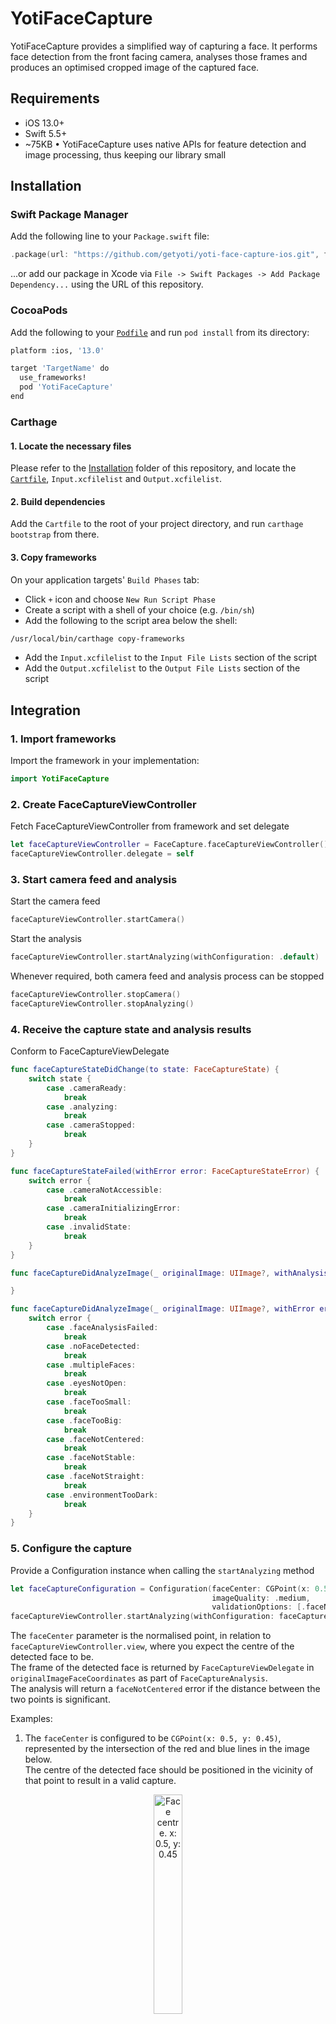 # YotiFaceCapture

YotiFaceCapture provides a simplified way of capturing a face. It performs face detection from the front facing camera, analyses those frames and produces an optimised cropped image of the captured face.

## Requirements
- iOS 13.0+
- Swift 5.5+
- ~75KB • YotiFaceCapture uses native APIs for feature detection and image processing, thus keeping our library small    

## Installation
### Swift Package Manager
Add the following line to your `Package.swift` file:
```swift
.package(url: "https://github.com/getyoti/yoti-face-capture-ios.git", from: "5.0.0")
```
...or add our package in Xcode via `File -> Swift Packages -> Add Package Dependency...` using the URL of this repository.

### CocoaPods
Add the following to your [`Podfile`](https://guides.cocoapods.org/using/the-podfile.html) and run `pod install` from its directory:
```bash
platform :ios, '13.0'

target 'TargetName' do
  use_frameworks!
  pod 'YotiFaceCapture'
end
```

### Carthage
#### 1. Locate the necessary files
Please refer to the [Installation](Installation/Carthage) folder of this repository, and locate the [`Cartfile`](https://github.com/Carthage/Carthage/blob/master/Documentation/Artifacts.md#cartfile), `Input.xcfilelist` and `Output.xcfilelist`.

#### 2. Build dependencies
Add the `Cartfile` to the root of your project directory, and run `carthage bootstrap` from there.

#### 3. Copy frameworks
On your application targets' `Build Phases` tab:
- Click `+` icon and choose `New Run Script Phase`
- Create a script with a shell of your choice (e.g. `/bin/sh`)
- Add the following to the script area below the shell:
```bash
/usr/local/bin/carthage copy-frameworks
```
- Add the `Input.xcfilelist` to the `Input File Lists` section of the script
- Add the `Output.xcfilelist` to the `Output File Lists` section of the script

## Integration
### 1. Import frameworks
Import the framework in your implementation:
```swift
import YotiFaceCapture
```

### 2. Create FaceCaptureViewController
Fetch FaceCaptureViewController from framework and set delegate
```swift
let faceCaptureViewController = FaceCapture.faceCaptureViewController()
faceCaptureViewController.delegate = self
```

### 3. Start camera feed and analysis
Start the camera feed
```swift
faceCaptureViewController.startCamera()
```
Start the analysis
```swift
faceCaptureViewController.startAnalyzing(withConfiguration: .default)
```

Whenever required, both camera feed and analysis process can be stopped
```swift
faceCaptureViewController.stopCamera()
faceCaptureViewController.stopAnalyzing()
```

### 4. Receive the capture state and analysis results
Conform to FaceCaptureViewDelegate
```swift
func faceCaptureStateDidChange(to state: FaceCaptureState) {
    switch state {
        case .cameraReady:
            break
        case .analyzing:
            break
        case .cameraStopped:
            break
    }
}

func faceCaptureStateFailed(withError error: FaceCaptureStateError) {
    switch error {
        case .cameraNotAccessible:
            break
        case .cameraInitializingError:
            break
        case .invalidState:
            break
    }
}

func faceCaptureDidAnalyzeImage(_ originalImage: UIImage?, withAnalysis analysis: FaceCaptureAnalysis) {

}

func faceCaptureDidAnalyzeImage(_ originalImage: UIImage?, withError error: FaceCaptureAnalysisError) {
    switch error {
        case .faceAnalysisFailed:
            break
        case .noFaceDetected:
            break
        case .multipleFaces:
            break
        case .eyesNotOpen:
            break
        case .faceTooSmall:
            break
        case .faceTooBig:
            break
        case .faceNotCentered:
            break
        case .faceNotStable:
            break
        case .faceNotStraight:
            break
        case .environmentTooDark:
            break
    }
}
```

### 5. Configure the capture
Provide a Configuration instance when calling the `startAnalyzing` method
```swift
let faceCaptureConfiguration = Configuration(faceCenter: CGPoint(x: 0.5, y: 0.5),
                                             imageQuality: .medium,
                                             validationOptions: [.faceNotStraight])
faceCaptureViewController.startAnalyzing(withConfiguration: faceCaptureConfiguration)    
```
The `faceCenter` parameter is the normalised point, in relation to `faceCaptureViewController.view`, where you expect the centre of the detected face to be.<br>
The frame of the detected face is returned by `FaceCaptureViewDelegate` in `originalImageFaceCoordinates` as part of `FaceCaptureAnalysis`.<br>
The analysis will return a `faceNotCentered` error if the distance between the two points is significant.

Examples:

1. The `faceCenter` is configured to be `CGPoint(x: 0.5, y: 0.45)`, represented by the intersection of the red and blue lines in the image below.<br>
The centre of the detected face should be positioned in the vicinity of that point to result in a valid capture.

<p align="center">
<img src="https://github.com/getyoti/yoti-face-capture-ios/assets/60880814/e63e3845-0c72-4037-8449-e43331c21a35" width="30%" alt="Face centre. x: 0.5, y: 0.45">
</p>

2. The reference shape has been moved up and the `faceCenter` is now configured to `CGPoint(x: 0.5, y: 0.35)`.

<p align="center">
<img src="https://github.com/getyoti/yoti-face-capture-ios/assets/60880814/9563a277-b84c-40c2-aae6-d2618beab93e" width="30%" alt="Face centre. x: 0.5, y: 0.35">
</p>

The validation options available are:
```swift
case eyesNotOpen
case faceNotStraight
case faceNotStable(requiredFrames: Int)
case environmentTooDark
```

## Support
For any questions or support please contact us [here](https://support.yoti.com). Once we have answered your question, we may contact you again to discuss Yoti products and services. If you'd prefer us not to do this, please let us know when you e-mail.
